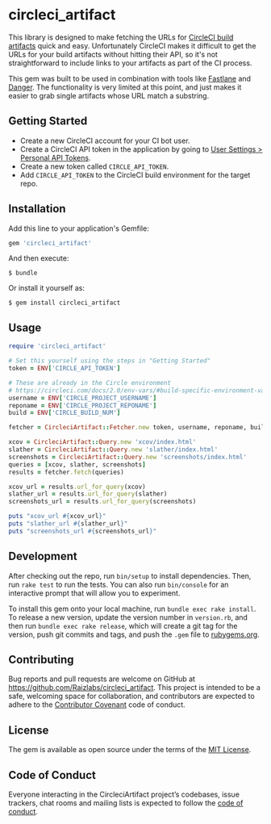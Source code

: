 # circleci_artifact


This library is designed to make fetching the URLs for [CircleCI build artifacts](https://circleci.com/docs/2.0/artifacts/#downloading-all-artifacts-for-a-build-on-circleci) quick and easy. Unfortunately CircleCI makes it difficult to get the URLs for your build artifacts without hitting their API, so it's not straightforward to include links to your artifacts as part of the CI process.

This gem was built to be used in combination with tools like [Fastlane](https://github.com/fastlane/fastlane) and [Danger](https://github.com/danger/danger). The functionality is very limited at this point, and just makes it easier to grab single artifacts whose URL match a substring.

## Getting Started

* Create a new CircleCI account for your CI bot user.
* Create a CircleCI API token in the application by going to [User Settings > Personal API Tokens](https://circleci.com/account/api).
* Create a new token called `CIRCLE_API_TOKEN`. 
* Add `CIRCLE_API_TOKEN` to the CircleCI build environment for the target repo.

## Installation

Add this line to your application's Gemfile:

```ruby
gem 'circleci_artifact'
```

And then execute:

    $ bundle

Or install it yourself as:

    $ gem install circleci_artifact

## Usage


```ruby
require 'circleci_artifact'

# Set this yourself using the steps in "Getting Started"
token = ENV['CIRCLE_API_TOKEN']

# These are already in the Circle environment
# https://circleci.com/docs/2.0/env-vars/#build-specific-environment-variables
username = ENV['CIRCLE_PROJECT_USERNAME']
reponame = ENV['CIRCLE_PROJECT_REPONAME']
build = ENV['CIRCLE_BUILD_NUM']

fetcher = CircleciArtifact::Fetcher.new token, username, reponame, build

xcov = CircleciArtifact::Query.new 'xcov/index.html'
slather = CircleciArtifact::Query.new 'slather/index.html'
screenshots = CircleciArtifact::Query.new 'screenshots/index.html'
queries = [xcov, slather, screenshots]
results = fetcher.fetch(queries)

xcov_url = results.url_for_query(xcov)
slather_url = results.url_for_query(slather)
screenshots_url = results.url_for_query(screenshots)

puts "xcov_url #{xcov_url}"
puts "slather_url #{slather_url}"
puts "screenshots_url #{screenshots_url}"
```

## Development

After checking out the repo, run `bin/setup` to install dependencies. Then, run `rake test` to run the tests. You can also run `bin/console` for an interactive prompt that will allow you to experiment.

To install this gem onto your local machine, run `bundle exec rake install`. To release a new version, update the version number in `version.rb`, and then run `bundle exec rake release`, which will create a git tag for the version, push git commits and tags, and push the `.gem` file to [rubygems.org](https://rubygems.org).

## Contributing

Bug reports and pull requests are welcome on GitHub at https://github.com/Raizlabs/circleci_artifact. This project is intended to be a safe, welcoming space for collaboration, and contributors are expected to adhere to the [Contributor Covenant](http://contributor-covenant.org) code of conduct.

## License

The gem is available as open source under the terms of the [MIT License](https://opensource.org/licenses/MIT).

## Code of Conduct

Everyone interacting in the CircleciArtifact project’s codebases, issue trackers, chat rooms and mailing lists is expected to follow the [code of conduct](https://github.com/Raizlabs/circleci_artifact/blob/master/CODE_OF_CONDUCT.md).
